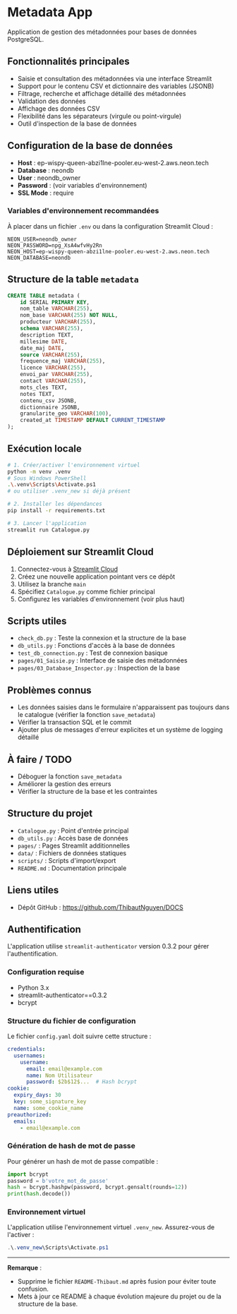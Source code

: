 # Metadata App

Application de gestion des métadonnées pour bases de données PostgreSQL.

## Fonctionnalités principales

- Saisie et consultation des métadonnées via une interface Streamlit
- Support pour le contenu CSV et dictionnaire des variables (JSONB)
- Filtrage, recherche et affichage détaillé des métadonnées
- Validation des données
- Affichage des données CSV
- Flexibilité dans les séparateurs (virgule ou point-virgule)
- Outil d'inspection de la base de données

## Configuration de la base de données

- **Host** : ep-wispy-queen-abzi1lne-pooler.eu-west-2.aws.neon.tech
- **Database** : neondb
- **User** : neondb_owner
- **Password** : (voir variables d'environnement)
- **SSL Mode** : require

### Variables d'environnement recommandées

À placer dans un fichier `.env` ou dans la configuration Streamlit Cloud :
```
NEON_USER=neondb_owner
NEON_PASSWORD=npg_XsA4wfvHy2Rn
NEON_HOST=ep-wispy-queen-abzi1lne-pooler.eu-west-2.aws.neon.tech
NEON_DATABASE=neondb
```

## Structure de la table `metadata`

```sql
CREATE TABLE metadata (
    id SERIAL PRIMARY KEY,
    nom_table VARCHAR(255),
    nom_base VARCHAR(255) NOT NULL,
    producteur VARCHAR(255),
    schema VARCHAR(255),
    description TEXT,
    millesime DATE,
    date_maj DATE,
    source VARCHAR(255),
    frequence_maj VARCHAR(255),
    licence VARCHAR(255),
    envoi_par VARCHAR(255),
    contact VARCHAR(255),
    mots_cles TEXT,
    notes TEXT,
    contenu_csv JSONB,
    dictionnaire JSONB,
    granularite_geo VARCHAR(100),
    created_at TIMESTAMP DEFAULT CURRENT_TIMESTAMP
);
```

## Exécution locale

```bash
# 1. Créer/activer l'environnement virtuel
python -m venv .venv
# Sous Windows PowerShell
.\.venv\Scripts\Activate.ps1
# ou utiliser .venv_new si déjà présent

# 2. Installer les dépendances
pip install -r requirements.txt

# 3. Lancer l'application
streamlit run Catalogue.py
```

## Déploiement sur Streamlit Cloud

1. Connectez-vous à [Streamlit Cloud](https://streamlit.io/cloud)
2. Créez une nouvelle application pointant vers ce dépôt
3. Utilisez la branche `main`
4. Spécifiez `Catalogue.py` comme fichier principal
5. Configurez les variables d'environnement (voir plus haut)

## Scripts utiles

- `check_db.py` : Teste la connexion et la structure de la base
- `db_utils.py` : Fonctions d'accès à la base de données
- `test_db_connection.py` : Test de connexion basique
- `pages/01_Saisie.py` : Interface de saisie des métadonnées
- `pages/03_Database_Inspector.py` : Inspection de la base

## Problèmes connus

- Les données saisies dans le formulaire n'apparaissent pas toujours dans le catalogue (vérifier la fonction `save_metadata`)
- Vérifier la transaction SQL et le commit
- Ajouter plus de messages d'erreur explicites et un système de logging détaillé

## À faire / TODO

- Déboguer la fonction `save_metadata`
- Améliorer la gestion des erreurs
- Vérifier la structure de la base et les contraintes

## Structure du projet

- `Catalogue.py` : Point d'entrée principal
- `db_utils.py` : Accès base de données
- `pages/` : Pages Streamlit additionnelles
- `data/` : Fichiers de données statiques
- `scripts/` : Scripts d'import/export
- `README.md` : Documentation principale

## Liens utiles

- Dépôt GitHub : https://github.com/ThibautNguyen/DOCS

## Authentification

L'application utilise `streamlit-authenticator` version 0.3.2 pour gérer l'authentification.

### Configuration requise
- Python 3.x
- streamlit-authenticator==0.3.2
- bcrypt

### Structure du fichier de configuration
Le fichier `config.yaml` doit suivre cette structure :
```yaml
credentials:
  usernames:
    username:
      email: email@example.com
      name: Nom Utilisateur
      password: $2b$12$...  # Hash bcrypt
cookie:
  expiry_days: 30
  key: some_signature_key
  name: some_cookie_name
preauthorized:
  emails:
    - email@example.com
```

### Génération de hash de mot de passe
Pour générer un hash de mot de passe compatible :
```python
import bcrypt
password = b'votre_mot_de_passe'
hash = bcrypt.hashpw(password, bcrypt.gensalt(rounds=12))
print(hash.decode())
```

### Environnement virtuel
L'application utilise l'environnement virtuel `.venv_new`. Assurez-vous de l'activer :
```powershell
.\.venv_new\Scripts\Activate.ps1
```

---

**Remarque** :  
- Supprime le fichier `README-Thibaut.md` après fusion pour éviter toute confusion.
- Mets à jour ce README à chaque évolution majeure du projet ou de la structure de la base. 